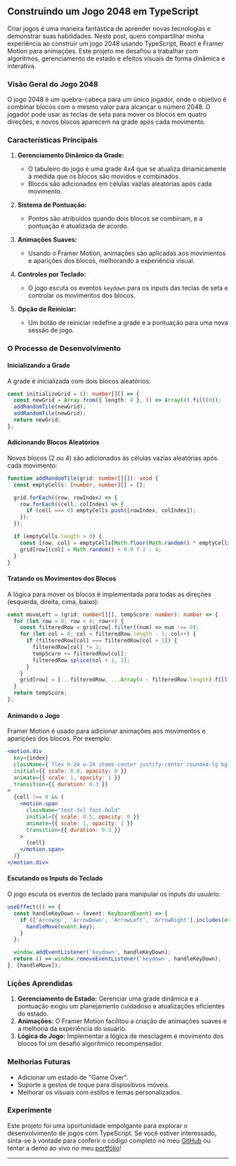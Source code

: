 ## Construindo um Jogo 2048 em TypeScript

Criar jogos é uma maneira fantástica de aprender novas tecnologias e demonstrar suas habilidades. Neste post, quero compartilhar minha experiência ao construir um jogo 2048 usando TypeScript, React e Framer Motion para animações. Este projeto me desafiou a trabalhar com algoritmos, gerenciamento de estado e efeitos visuais de forma dinâmica e interativa.

### Visão Geral do Jogo 2048

O jogo 2048 é um quebra-cabeça para um único jogador, onde o objetivo é combinar blocos com o mesmo valor para alcançar o número 2048. O jogador pode usar as teclas de seta para mover os blocos em quatro direções, e novos blocos aparecem na grade após cada movimento.

### Características Principais

1. **Gerenciamento Dinâmico da Grade:**

   - O tabuleiro do jogo é uma grade 4x4 que se atualiza dinamicamente à medida que os blocos são movidos e combinados.
   - Blocos são adicionados em células vazias aleatórias após cada movimento.

2. **Sistema de Pontuação:**

   - Pontos são atribuídos quando dois blocos se combinam, e a pontuação é atualizada de acordo.

3. **Animações Suaves:**

   - Usando o Framer Motion, animações são aplicadas aos movimentos e aparições dos blocos, melhorando a experiência visual.

4. **Controles por Teclado:**

   - O jogo escuta os eventos `keydown` para os inputs das teclas de seta e controlar os movimentos dos blocos.

5. **Opção de Reiniciar:**
   - Um botão de reiniciar redefine a grade e a pontuação para uma nova sessão de jogo.

### O Processo de Desenvolvimento

#### Inicializando a Grade

A grade é inicializada com dois blocos aleatórios:

```typescript
const initializeGrid = (): number[][] => {
  const newGrid = Array.from({ length: 4 }, () => Array(4).fill(0));
  addRandomTile(newGrid);
  addRandomTile(newGrid);
  return newGrid;
};
```

#### Adicionando Blocos Aleatórios

Novos blocos (2 ou 4) são adicionados às células vazias aleatórias após cada movimento:

```typescript
function addRandomTile(grid: number[][]): void {
  const emptyCells: [number, number][] = [];

  grid.forEach((row, rowIndex) => {
    row.forEach((cell, colIndex) => {
      if (cell === 0) emptyCells.push([rowIndex, colIndex]);
    });
  });

  if (emptyCells.length > 0) {
    const [row, col] = emptyCells[Math.floor(Math.random() * emptyCells.length)];
    grid[row][col] = Math.random() < 0.9 ? 2 : 4;
  }
}
```

#### Tratando os Movimentos dos Blocos

A lógica para mover os blocos é implementada para todas as direções (esquerda, direita, cima, baixo):

```typescript
const moveLeft = (grid: number[][], tempScore: number): number => {
  for (let row = 0; row < 4; row++) {
    const filteredRow = grid[row].filter((num) => num !== 0);
    for (let col = 0; col < filteredRow.length - 1; col++) {
      if (filteredRow[col] === filteredRow[col + 1]) {
        filteredRow[col] *= 2;
        tempScore += filteredRow[col];
        filteredRow.splice(col + 1, 1);
      }
    }
    grid[row] = [...filteredRow, ...Array(4 - filteredRow.length).fill(0)];
  }
  return tempScore;
};
```

#### Animando o Jogo

Framer Motion é usado para adicionar animações aos movimentos e aparições dos blocos. Por exemplo:

```jsx
<motion.div
  key={index}
  className={`flex h-24 w-24 items-center justify-center rounded-lg bg-tile-${cell}`}
  initial={{ scale: 0.8, opacity: 0 }}
  animate={{ scale: 1, opacity: 1 }}
  transition={{ duration: 0.3 }}
>
  {cell !== 0 && (
    <motion.span
      className="text-3xl font-bold"
      initial={{ scale: 0.5, opacity: 0 }}
      animate={{ scale: 1, opacity: 1 }}
      transition={{ duration: 0.3 }}
    >
      {cell}
    </motion.span>
  )}
</motion.div>
```

#### Escutando os Inputs do Teclado

O jogo escuta os eventos de teclado para manipular os inputs do usuário:

```typescript
useEffect(() => {
  const handleKeyDown = (event: KeyboardEvent) => {
    if (['ArrowUp', 'ArrowDown', 'ArrowLeft', 'ArrowRight'].includes(event.key)) {
      handleMove(event.key);
    }
  };

  window.addEventListener('keydown', handleKeyDown);
  return () => window.removeEventListener('keydown', handleKeyDown);
}, [handleMove]);
```

### Lições Aprendidas

1. **Gerenciamento de Estado:** Gerenciar uma grade dinâmica e a pontuação exigiu um planejamento cuidadoso e atualizações eficientes do estado.
2. **Animações:** O Framer Motion facilitou a criação de animações suaves e a melhoria da experiência do usuário.
3. **Lógica do Jogo:** Implementar a lógica de mesclagem e movimento dos blocos foi um desafio algorítmico recompensador.

### Melhorias Futuras

- Adicionar um estado de "Game Over".
- Suporte a gestos de toque para dispositivos móveis.
- Melhorar os visuais com estilos e temas personalizados.

### Experimente

Este projeto foi uma oportunidade empolgante para explorar o desenvolvimento de jogos com TypeScript. Se você estiver interessado, sinta-se à vontade para conferir o código completo no meu [GitHub](https://github.com/LeonardoSarmento/portfolio/blob/main/src/routes/interactive/games/2048.tsx) ou tentar a demo ao vivo no meu [portfólio](https://www.leosarmento.com/interactive/games/2048)!

---
